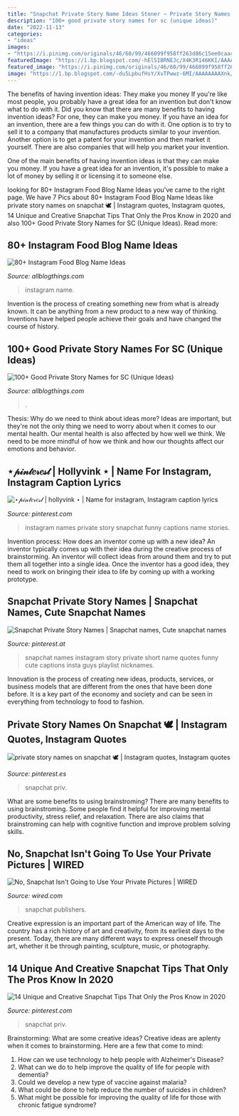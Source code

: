 ```yaml
---
title: "Snapchat Private Story Name Ideas Stoner ~ Private Story Names On Snapchat 🕊"
description: "100+ good private story names for sc (unique ideas)"
date: "2022-11-13"
categories:
- "ideas"
images:
- "https://i.pinimg.com/originals/46/60/99/466099f958ff263d86c15ee0caacd1f1.jpg"
featuredImage: "https://1.bp.blogspot.com/-hEl5IBRNEJc/X4K3R146KKI/AAAAAAAAZOA/MnayoWbL2-oB33E919tUlJRy05nADK6ZACLcBGAsYHQ/s16000/12.jpg"
featured_image: "https://i.pinimg.com/originals/46/60/99/466099f958ff263d86c15ee0caacd1f1.jpg"
image: "https://1.bp.blogspot.com/-du5LpbufHsY/XvTPwwz-6MI/AAAAAAAAXnk/ZZDXaH_-h3IZemtYVDcWELHsKWqY0uuqgCK4BGAsYHg/d/12.png"
---
```



The benefits of having invention ideas: They make you money
If you're like most people, you probably have a great idea for an invention but don't know what to do with it. Did you know that there are many benefits to having invention ideas? For one, they can make you money.
If you have an idea for an invention, there are a few things you can do with it. One option is to try to sell it to a company that manufactures products similar to your invention. Another option is to get a patent for your invention and then market it yourself. There are also companies that will help you market your invention.

One of the main benefits of having invention ideas is that they can make you money. If you have a great idea for an invention, it's possible to make a lot of money by selling it or licensing it to someone else.

	

		
looking for 80+ Instagram Food Blog Name Ideas you've came to the right page. We have 7 Pics about 80+ Instagram Food Blog Name Ideas like private story names on snapchat 🕊 | Instagram quotes, Instagram quotes, 14 Unique and Creative Snapchat Tips That Only the Pros Know in 2020 and also 100+ Good Private Story Names for SC (Unique Ideas). Read more:
		
    
## 80+ Instagram Food Blog Name Ideas

<img loading=lazy src="https://1.bp.blogspot.com/-hEl5IBRNEJc/X4K3R146KKI/AAAAAAAAZOA/MnayoWbL2-oB33E919tUlJRy05nADK6ZACLcBGAsYHQ/s16000/12.jpg" onerror="this.onerror=null;this.src='https://tse3.mm.bing.net/th?id=OIP.b7_oPcMmzQ1Ctq6u1fCT2wHaLG&amp;pid=15.1';" alt="80+ Instagram Food Blog Name Ideas">

_Source: allblogthings.com_

>instagram name. 

	

Invention is the process of creating something new from what is already known. It can be anything from a new product to a new way of thinking. Inventions have helped people achieve their goals and have changed the course of history.

    
## 100+ Good Private Story Names For SC (Unique Ideas)

<img loading=lazy src="https://1.bp.blogspot.com/-du5LpbufHsY/XvTPwwz-6MI/AAAAAAAAXnk/ZZDXaH_-h3IZemtYVDcWELHsKWqY0uuqgCK4BGAsYHg/d/12.png" onerror="this.onerror=null;this.src='https://tse3.mm.bing.net/th?id=OIP.oBaMzXEdSwJwxZmPQCF3DwHaRO&amp;pid=15.1';" alt="100+ Good Private Story Names for SC (Unique Ideas)">

_Source: allblogthings.com_

>. 

	

Thesis: Why do we need to think about ideas more?
Ideas are important, but they're not the only thing we need to worry about when it comes to our mental health. Our mental health is also affected by how well we think. We need to be more mindful of how we think and how our thoughts affect our emotions and behavior.

    
## ⋆𝓅𝒾𝓃𝓉𝑒𝓇𝑒𝓈𝓉 | Hollyvink ⋆ | Name For Instagram, Instagram Caption Lyrics

<img loading=lazy src="https://i.pinimg.com/originals/46/60/99/466099f958ff263d86c15ee0caacd1f1.jpg" onerror="this.onerror=null;this.src='https://tse4.mm.bing.net/th?id=OIP.T09idtJUrum7MdJYX-r3twHaKi&amp;pid=15.1';" alt="⋆𝓅𝒾𝓃𝓉𝑒𝓇𝑒𝓈𝓉 | hollyvink ⋆ | Name for instagram, Instagram caption lyrics">

_Source: pinterest.com_

>instagram names private story snapchat funny captions name stories. 

	

Invention process: How does an inventor come up with a new idea?
An inventor typically comes up with their idea during the creative process of brainstorming. An inventor will collect ideas from around them and try to put them all together into a single idea. Once the inventor has a good idea, they need to work on bringing their idea to life by coming up with a working prototype.

    
## Snapchat Private Story Names | Snapchat Names, Cute Snapchat Names

<img loading=lazy src="https://i.pinimg.com/736x/95/3a/d6/953ad6e3e5775d8579d13c553c2f4c31.jpg" onerror="this.onerror=null;this.src='https://tse4.mm.bing.net/th?id=OIP.B_qAiLDQBDjlgV3odsLA8gHaMx&amp;pid=15.1';" alt="Snapchat Private Story Names | Snapchat names, Cute snapchat names">

_Source: pinterest.at_

>snapchat names instagram story private short name quotes funny cute captions insta guys playlist nicknames. 

	

Innovation is the process of creating new ideas, products, services, or business models that are different from the ones that have been done before. It is a key part of the economy and society and can be seen in everything from technology to food to fashion.

    
## Private Story Names On Snapchat 🕊 | Instagram Quotes, Instagram Quotes

<img loading=lazy src="https://i.pinimg.com/736x/9a/dc/0c/9adc0cd4e5b6e0f8f882891051453239.jpg" onerror="this.onerror=null;this.src='https://tse3.mm.bing.net/th?id=OIP.SQCWhDe1N8yssLAw6kecWQHaNK&amp;pid=15.1';" alt="private story names on snapchat 🕊 | Instagram quotes, Instagram quotes">

_Source: pinterest.es_

>snapchat priv. 

	

What are some benefits to using brainstroming?
There are many benefits to using brainstroming. Some people find it helpful for improving mental productivity, stress relief, and relaxation. There are also claims that brainstroming can help with cognitive function and improve problem solving skills.

    
## No, Snapchat Isn&#039;t Going To Use Your Private Pictures | WIRED

<img loading=lazy src="https://media.wired.com/photos/5955b319ad90646d424bb3d3/master/w_2560%2Cc_limit/snapchat-ghost.jpg" onerror="this.onerror=null;this.src='https://tse2.mm.bing.net/th?id=OIP.1EBmOnres2OM_aILuK3YPQHaFj&amp;pid=15.1';" alt="No, Snapchat Isn&#039;t Going to Use Your Private Pictures | WIRED">

_Source: wired.com_

>snapchat publishers. 

	

Creative expression is an important part of the American way of life. The country has a rich history of art and creativity, from its earliest days to the present. Today, there are many different ways to express oneself through art, whether it be through painting, sculpture, music, or photography.

    
## 14 Unique And Creative Snapchat Tips That Only The Pros Know In 2020

<img loading=lazy src="https://i.pinimg.com/736x/7a/44/e4/7a44e431c53c7d05aef666c2c8117709.jpg" onerror="this.onerror=null;this.src='https://tse1.mm.bing.net/th?id=OIP.q9vPcJCPU45SrKdgZLt7QgHaQB&amp;pid=15.1';" alt="14 Unique and Creative Snapchat Tips That Only the Pros Know in 2020">

_Source: pinterest.com_

>snapchat priv. 

	

Brainstorming: What are some creative ideas?
Creative ideas are aplenty when it comes to brainstorming. Here are a few that come to mind: 
1. How can we use technology to help people with Alzheimer's Disease? 
2. What can we do to help improve the quality of life for people with dementia? 
3. Could we develop a new type of vaccine against malaria? 
4. What could be done to help reduce the number of suicides in children? 
5. What might be possible for improving the quality of life for those with chronic fatigue syndrome?


